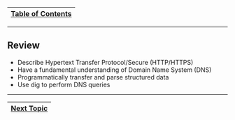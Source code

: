 |[Table of Contents](/00-Table-of-Contents.md)|
|---|

---

## Review

* Describe Hypertext Transfer Protocol/Secure \(HTTP/HTTPS\)
* Have a fundamental understanding of Domain Name System \(DNS\)
* Programmatically transfer and parse structured data
* Use dig to perform DNS queries

---

|[Next Topic](/07-osi-layer-7/summary.md)|
|---|
